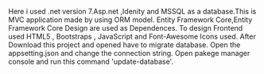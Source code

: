 Here i used .net version 7.Asp.net ,Idenity and MSSQL as a database.This is MVC application made by using ORM model.
Entity Framework Core,Entity Framework Core Design are used as Dependences.
To design Frontend used HTML5 , Bootstraps , JavaScript and Font-Awesome Icons used.
After Download this project and opened have to migrate database.
Open the appsetting.json and change the connection string.
Open pakege manager console and run this command 'update-database'.
